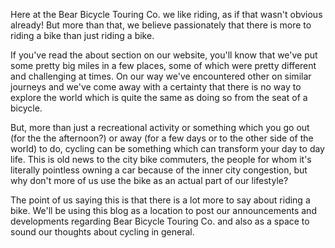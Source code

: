 <!--t Welcome t-->
<!--d Here at the Bear Bicycle Touring Co. we like riding, as if that wasn&#039;t obvious already! But more than that, we believe passionately that there d-->
<!--tag News tag-->
<!--image http://localhost:8000/blog/content/images/20161009024157-2016-05-14_welcome_large.jpg image-->

Here at the Bear Bicycle Touring Co. we like riding, as if that wasn't obvious already! But more than that, we believe passionately that there is more to riding a bike than just riding a bike.

If you've read the about section on our website, you'll know that we've put some pretty big miles in a few places, some of which were pretty different and challenging at times. On our way we've encountered other on similar journeys and we've come away with a certainty that there is no way to explore the world which is quite the same as doing so from the seat of a bicycle.

But, more than just a recreational activity or something which you go out (for the the afternoon?) or away (for a few days or to the other side of the world) to do, cycling can be something which can transform your day to day life. This is old news to the city bike commuters, the people for whom it's literally pointless owning a car because of the inner city congestion, but why don't more of us use the bike as an actual part of our lifestyle?

The point of us saying this is that there is a lot more to say about riding a bike. We'll be using this blog as a location to post our announcements and developments regarding Bear Bicycle Touring Co. and also as a space to sound our thoughts about cycling in general.